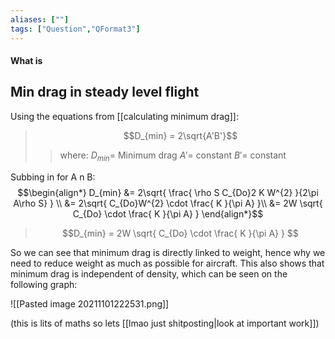 ```yaml
---
aliases: [""]
tags: ["Question","QFormat3"]
---
```


#### What is
## Min drag in steady level flight
Using the equations from [[calculating minimum drag]]:

> $$D_{min} = 2\sqrt{A'B'}$$ 
>> where:
>> $D_{min}=$  Minimum drag
>> $A'=$ constant
>> $B'=$ constant

Subbing in for A n B:
$$\begin{align*}
D_{min} &=  2\sqrt{   \frac{ \rho S C_{Do}2 K W^{2} }{2\pi A\rho S}  }  \\
&= 2\sqrt{  C_{Do}W^{2} \cdot \frac{  K  }{\pi A}  }\\
&= 2W \sqrt{  C_{Do} \cdot \frac{ K  }{\pi A}  }
\end{align*}$$ 

> $$D_{min} = 2W \sqrt{  C_{Do} \cdot \frac{ K  }{\pi A}  } $$ 

So we can see that minimum drag is directly linked to weight, hence why we need to reduce weight as much as possible for aircraft.
This also shows that minimum drag is independent of density, which can be seen on the following graph:

![[Pasted image 20211101222531.png]]

(this is lits of maths so lets [[lmao just shitposting|look at important work]])